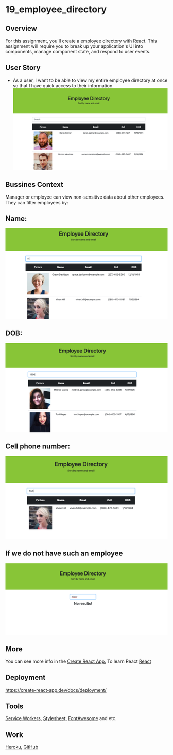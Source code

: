 # 19_employee_directory

## Overview

For this assignment, you'll create a employee directory with React. This assignment will require you to break up your application's UI into components, manage component state, and respond to user events.

## User Story

- As a user, I want to be able to view my entire employee directory at once so that I have quick access to their information.
  ![screenshopt of the app](react19/assets/screen.png)

## Bussines Context

Manager or employee can view non-sensitive data about other employees.
They can filter employees by:

## Name:

![screenshopt of the app](react19/assets/name.png)

## DOB:

![screenshopt of the app](react19/assets/DOB.png)

## Cell phone number:

![screenshopt of the app](react19/assets/Cell.png)

## If we do not have such an employee

![screenshopt of the app](react19/assets/result.png)

## More

You can see more info in the [Create React App.](https://create-react-app.dev/docs/getting-started)
To learn React [React](https://reactjs.org/)

## Deployment

https://create-react-app.dev/docs/deployment/

## Tools

[Service Workers,](https://developers.google.com/web/fundamentals/primers/service-workers)
[Stylesheet,](https://getbootstrap.com/docs/4.0/getting-started/introduction/)
[FontAwesome](https://fontawesome.com/v4.7/icon/sort-desc)
and etc.

## Work

[Heroku,](https://github.com/vmidor/19_employee_directory)
[GitHub](...)
